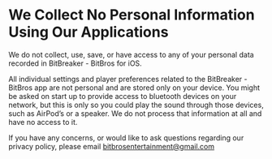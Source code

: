 # We Collect No Personal Information Using Our Applications

We do not collect, use, save, or have access to any of your personal data recorded in BitBreaker - BitBros for iOS.

All individual settings and player preferences related to the BitBreaker - BitBros app are not personal and are stored only on your device. You might be asked on start up to provide access to bluetooth devices on your network, but this is only so you could play the sound through those devices, such as AirPod’s or a speaker. We do not process that information at all and have no access to it.

If you have any concerns, or would like to ask questions regarding our privacy policy, please email bitbrosentertainment@gmail.com
